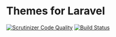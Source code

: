 # Themes for Laravel

[![Scrutinizer Code Quality](https://scrutinizer-ci.com/g/petercoles/Themes/badges/quality-score.png?b=master)](https://scrutinizer-ci.com/g/petercoles/Themes/?branch=master)
[![Build Status](https://scrutinizer-ci.com/g/petercoles/Themes/badges/build.png?b=master)](https://scrutinizer-ci.com/g/petercoles/Themes/build-status/master)
